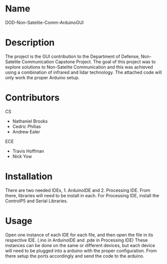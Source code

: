 # Name
DOD-Non-Satelite-Comm-ArduinoGUI

# Description
The project is the GUI contribution to the Department of Defense,
Non-Satelite Communication Capstone Project. The goal of this project was to explore solutions to
Non-Satelite Communication and this was achieved using a combination of infrared and lidar technology.
The attached code will only work the proper Arduino setup.

# Contributors
CS
 - Nathaniel Brooks
 - Cedric Philias
 - Andrew Ealer

ECE
 - Travis Hoffman
 - Nick Yow

# Installation
There are two needed IDEs, 1. ArduinoIDE and 2. Processing IDE. From there, 
libraries will need to be install in each. For Processing IDE, install the ControlP5 and Serial Libraries.

# Usage
Open one instance of each IDE for each file, and then open the file in its respective IDE. 
(.ino in ArduinoIDE and .pde in Processing IDE)
These instances can be done on the same or different devices, but each device will need to be plugged
into a arduino with the proper configuration. From there setup the ports accordingly and send the code
to the arduino.
